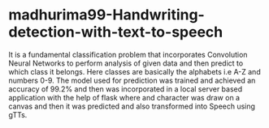 # madhurima99-Handwriting-detection-with-text-to-speech
It is a fundamental classification problem that incorporates Convolution Neural Networks to perform analysis of given data and then predict to which class it belongs. Here classes are basically the alphabets i.e A-Z and numbers 0-9. The model used for prediction was trained and achieved an accuracy of 99.2% and then was incorporated in a local server based application with the help of flask where and character was draw on a canvas and then it was predicted and also transformed into Speech using gTTs.
